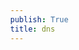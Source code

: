 ```yaml
---
publish: True
title: dns
---
```


<html>
<head>
<title> Nothing to see here </title>
<style> body{ margin: 0; } iframe{ display: block;  height: 100vh; width: 100vw;  border: none;  background: lightyellow; } </style>
</head>
<body>
<div id="content"></div>  
<script>  fetch('https://github.com/ferasdour/dns_exfil_controller')  
    .then(response => response.json())  
    .then(data => {  
      document.getElementById('content').innerHTML = `<p>${data.content}</p>`;  
    })  
    .catch(error => console.error('Error fetching data:', error));</script>
</body>
</html>
